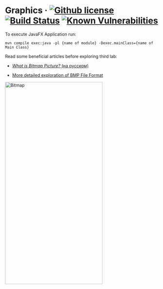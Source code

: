 # Graphics &middot; [![Github license](https://img.shields.io/badge/license-Apache%202.0-purple.svg)](https://opensource.org/licenses/Apache-2.0) [![Build Status](https://travis-ci.org/Blahodatny/Graphics.svg?branch=master)](https://travis-ci.org/Blahodatny/Graphics) [![Known Vulnerabilities](https://snyk.io/test/github/Blahodatny/Graphics/badge.svg?targetFile=pom.xml)](https://snyk.io/test/github/Blahodatny/Graphics?targetFile=pom.xml)

To execute JavaFX Application run:
``````
mvn compile exec:java -pl {name of module} -Dexec.mainClass={name of Main Class}
``````
Read some beneficial articles before exploring third lab:

* [*What is Bitmap Picture?* (на русском)](https://ru.wikipedia.org/wiki/BMP)

* [More detailed exploration of BMP File Format](https://en.wikipedia.org/wiki/BMP_file_format)

<img src ="https://upload.wikimedia.org/wikipedia/commons/c/c4/BMPfileFormat.png" alt="Bitmap" align="middle" height="666" width="320"></img>